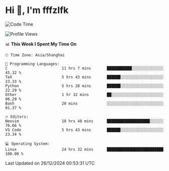 # Hi 👋, I'm fffzlfk

<!--START_SECTION:waka-->
![Code Time](http://img.shields.io/badge/Code%20Time-1%2C044%20hrs%207%20mins-blue)

![Profile Views](http://img.shields.io/badge/Profile%20Views-0-blue)

📊 **This Week I Spent My Time On** 

```text
🕑︎ Time Zone: Asia/Shanghai

💬 Programming Languages: 
C                        11 hrs 7 mins       ███████████░░░░░░░░░░░░░░   45.32 % 
TeX                      5 hrs 43 mins       ██████░░░░░░░░░░░░░░░░░░░   23.33 % 
Python                   5 hrs 28 mins       ██████░░░░░░░░░░░░░░░░░░░   22.29 % 
Other                    1 hr 32 mins        ██░░░░░░░░░░░░░░░░░░░░░░░   06.29 % 
Bash                     20 mins             ░░░░░░░░░░░░░░░░░░░░░░░░░   01.37 % 

🔥 Editors: 
Neovim                   18 hrs 48 mins      ███████████████████░░░░░░   76.66 % 
VS Code                  5 hrs 43 mins       ██████░░░░░░░░░░░░░░░░░░░   23.34 % 

💻 Operating System: 
Linux                    24 hrs 32 mins      █████████████████████████   100.00 % 
```


 Last Updated on 26/12/2024 00:53:31 UTC
<!--END_SECTION:waka-->
